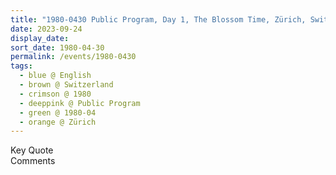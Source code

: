 ```yaml
---
title: "1980-0430 Public Program, Day 1, The Blossom Time, Zürich, Switzerland"
date: 2023-09-24
display_date: 
sort_date: 1980-04-30
permalink: /events/1980-0430
tags:
  - blue @ English
  - brown @ Switzerland
  - crimson @ 1980
  - deeppink @ Public Program
  - green @ 1980-04
  - orange @ Zürich
---
```


<wave-list>
  <list-title color="green" width="75">Key Quote</list-title>
  <list-item color="BlanchedAlmond"  width="200"></list-item>
  <list-item color="Lavender"></list-item>
  <list-item color="BlanchedAlmond"></list-item>
</wave-list>

<br>

<wave-list>
  <list-title color="green" width="75">Comments</list-title>
  <list-item color="BlanchedAlmond"  width="200"></list-item>
  <list-item color="Lavender"></list-item>
  <list-item color="BlanchedAlmond"></list-item>
</wave-list>